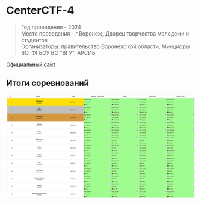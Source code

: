 # CenterCTF-4 
> Год проведения - 2024   
> Место проведения - г.Воронеж, Дворец творчества молодежи и студентов  
> Организаторы: правительство Воронежской области, Минцифры ВО, ФГБОУ ВО "ВГУ", АРСИБ  

[Официальный сайт](https://centerctf.ru)
## Итоги соревнований
![Scoreboard](/files/CenterCTF-Scoreboard.png)
